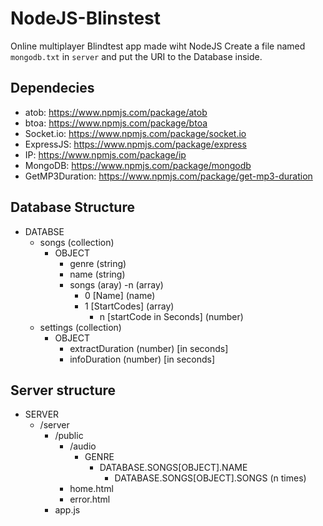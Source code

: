 # NodeJS-Blinstest
Online multiplayer Blindtest app made wiht NodeJS
Create a file named `mongodb.txt` in `server` and put the URI to the Database inside.
## Dependecies
- atob: https://www.npmjs.com/package/atob
- btoa: https://www.npmjs.com/package/btoa
- Socket.io: https://www.npmjs.com/package/socket.io
- ExpressJS: https://www.npmjs.com/package/express
- IP: https://www.npmjs.com/package/ip
- MongoDB: https://www.npmjs.com/package/mongodb
- GetMP3Duration: https://www.npmjs.com/package/get-mp3-duration

## Database Structure
- DATABSE
  - songs (collection)
    - OBJECT
      - genre (string)
      - name (string)
      - songs (aray)
        -n (array)
          - 0 [Name] (name)
          - 1 [StartCodes] (array)
            - n [startCode in Seconds] (number)
  - settings (collection)
    - OBJECT
      - extractDuration (number) [in seconds]
      - infoDuration (number) [in seconds]
      
## Server structure
- SERVER
  - /server
    - /public
      - /audio
        - GENRE
          - DATABASE.SONGS[OBJECT].NAME
            - DATABASE.SONGS[OBJECT].SONGS (n times)
      - home.html
      - error.html
    - app.js
